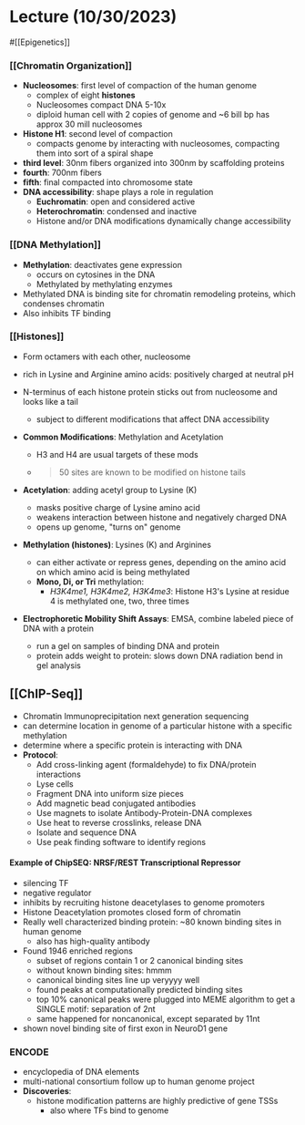 # Lecture (10/30/2023)

#[[Epigenetics]]
### [[Chromatin Organization]]
- **Nucleosomes**: first level of compaction of the human genome
	- complex of eight **histones**
	- Nucleosomes compact DNA 5-10x 
	- diploid human cell with 2 copies of genome and ~6 bill bp has approx 30 mill nucleosomes
- **Histone H1**: second level of compaction
	- compacts genome by interacting with nucleosomes, compacting them into sort of a spiral shape
- **third level**: 30nm fibers organized into 300nm by scaffolding proteins
- **fourth**: 700nm fibers
- **fifth**: final compacted into chromosome state
- **DNA accessibility**: shape plays a role in regulation
	- **Euchromatin**: open and considered active
	- **Heterochromatin**: condensed and inactive
	- Histone and/or DNA modifications dynamically change accessibility
### [[DNA Methylation]]
- **Methylation**: deactivates gene expression
	- occurs on cytosines in the DNA
	- Methylated by methylating enzymes
- Methylated DNA is binding site for chromatin remodeling proteins, which condenses chromatin
- Also inhibits TF binding
### [[Histones]]
- Form octamers with each other, nucleosome
- rich in Lysine and Arginine amino acids: positively charged at neutral pH
- N-terminus of each histone protein sticks out from nucleosome and looks like a tail
	- subject to different modifications that affect DNA accessibility
- **Common Modifications**: Methylation and Acetylation
	- H3 and H4 are usual targets of these mods
	- >50 sites are known to be modified on histone tails
- **Acetylation**: adding acetyl group to Lysine (K)
	- masks positive charge of Lysine amino acid
	- weakens interaction between histone and negatively charged DNA
	- opens up genome, "turns on" genome
- **Methylation (histones)**: Lysines (K) and Arginines
	- can either activate or repress genes, depending on the amino acid on which amino acid is being methylated
	- **Mono, Di, or Tri** methylation:
		- *H3K4me1, H3K4me2, H3K4me3*: Histone H3's Lysine at residue 4 is methylated one, two, three times

- **Electrophoretic Mobility Shift Assays**: EMSA, combine labeled piece of DNA with a protein
	- run a gel on samples of binding DNA and protein
	- protein adds weight to protein: slows down DNA radiation bend in gel analysis

## [[ChIP-Seq]]
- Chromatin Immunoprecipitation next generation sequencing
- can determine location in genome of a particular histone with a specific methylation
- determine where a specific protein is interacting with DNA
- **Protocol**:
	- Add cross-linking agent (formaldehyde) to fix DNA/protein interactions
	- Lyse cells
	- Fragment DNA into uniform size pieces
	- Add magnetic bead conjugated antibodies
	- Use magnets to isolate Antibody-Protein-DNA complexes
	- Use heat to reverse crosslinks, release DNA
	- Isolate and sequence DNA
	- Use peak finding software to identify regions

#### Example of ChipSEQ: NRSF/REST Transcriptional Repressor
- silencing TF
- negative regulator
- inhibits by recruiting histone deacetylases to genome promoters
- Histone Deacetylation promotes closed form of chromatin
- Really well characterized binding protein: ~80 known binding sites in human genome
	- also has high-quality antibody
- Found 1946 enriched regions
	- subset of regions contain 1 or 2 canonical binding sites
	- without known binding sites: hmmm
	- canonical binding sites line up veryyyy well
	- found peaks at computationally predicted binding sites
	- top 10% canonical peaks were plugged into MEME algorithm to get a SINGLE motif: separation of 2nt
	- same happened for noncanonical, except separated by 11nt
- shown novel binding site of first exon in NeuroD1 gene

### ENCODE
- encyclopedia of DNA elements
- multi-national consortium follow up to human genome project
- **Discoveries**:
	- histone modification patterns are highly predictive of gene TSSs
		- also where TFs bind to genome


